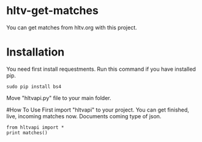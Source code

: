 # hltv-get-matches
You can get matches from hltv.org with this project.

# Installation
You need first install requestments. Run this command if you have installed pip.

    sudo pip install bs4

Move "hltvapi.py" file to your main folder.

#How To Use
First import "hltvapi" to your project. You can get finished, live, incoming matches now.
Documents coming type of json.

    from hltvapi import *
    print matches()
